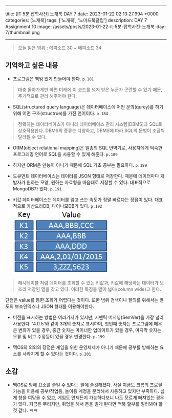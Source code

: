 

---
title: [IT 5분 잡학사전] 노개북 DAY 7
date: 2023-01-22 02:13:27.994 +0000
categories: [노개북]
tags: ['노개북', '노마드북클럽']
description: DAY 7 Assignment 10
image: /assets/posts/2023-01-22-it-5분-잡학사전-노개북-day-7/thumbnail.png

---

> 오늘 읽은 범위 : 에피소드 30 ~ 에피소드 34

## 기억하고 싶은 내용

- 프로그램은 책임 있게 만들어야 한다. `p.181`
> 대충 돌아가게만 하면 미래에 이 코드를 넘겨 받은 누군가 곤란할 수 있기 때문, 주기적으로 관리 해주어야 한다.

- SQL(structured query language)은 데이터베이스에 어떤 문의(qurey)를 하기 위해 어떤 구조(structrue)를 가진 언어이다. `p.184`
> 정확히는 데이터베이스가 아니라 데이터베이스 관리 시스템(DBMS)과 SQL로 상호작용한다.
DBMS의 종류는 다양하고, DBMS에 따라 SQL의 문법이 조금씩 달라질 수 있다.

- ORM(object relational mapping)은 일종의 SQL 번역기로, 사용자에게 익숙한 프로그래밍 언어로 SQL을 사용할 수 있게 해준다. `p.189`

- 하지만 ORM은 만능이 아니기 때문에 SQL 기초 공부는 필요하다. `p.189`

- 도큐먼트 데이터베이스는 데이터를 JSON 형태로 저장한다. 때문에 데이터마다 개발자가 원하는 모양, 원하는 자료형을 마음대로 저장할 수 있다. 대표적으로 MongoDB가 있다. `p.191`

- 키값 데이터베이스는 데이터를 읽고 쓰는 속도가 정말 빠르다는 장점이 있다. 대표적으로 카산드라DB, 다이나모DB가 있다. `p.192`
![](/assets/posts/2023-01-22-it-5분-잡학사전-노개북-day-7/img0.png)
> 해시테이블 처럼 데이터를 조회할 수 있는 키값과, 키값에 해당하는 데이터가 모조리 저장된 열을 갖고 있다. 이러한 특징을 열이 넓다(column wide)고 한다.
>
단점은 value를 통한 조회가 어렵다는 것이다. 또한 범위 검색이나 질의를 위해서는 별도의 보조인덱스나 JSON 형태를 이용해야한다.

- 버전을 표시하는 방법은 여러가지가 있지만, 시맨틱 버저닝(SemVer)을 가장 널리 사용한다. '4.0.5'와 같이 3개의 숫자로 표시하며, 첫번째 숫자는 프로그램에 매우 큰 변화가 있을 경우, 중간 숫자는 마이너한 업데이트가 있을 경우, 마지막 숫자는 오류 및 버그 수정등이 있을 경우 변경한다. `p.199`

- 맥OS의 의외의 장점은 게임을 위한 운영체제가 아니기 때문에 공부를 방해하는 요소를 사라지게 할 수 있다는 것이다. `p.201`

## 소감

- 맥OS로 방해 요소를 줄일 수 있다는 말에 솔깃해졌다. 
사실 지금도 크롬의 프로필 기능을 이용해 공부/작업용, 놀이용 계정을 분리해서 사용하고 있지만 부족하다.
쉽게 창을 여닫을 수 있고, 게임도 언제든지 가능하다보니 나도 모르게 빠져있는 경우가 많다.
지금은 무리지만, 취업을 해서 돈을 벌게 된다면 맥북 할부를 질러봐야 할 것 같다. ㅋㅋ

        